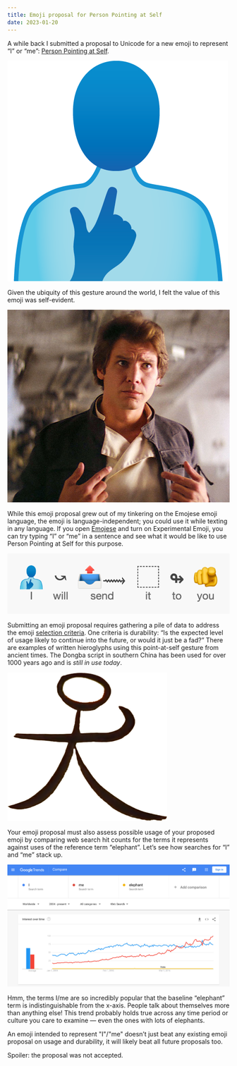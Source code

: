 ```yaml
---
title: Emoji proposal for Person Pointing at Self
date: 2023-01-20
---
```


A while back I submitted a proposal to Unicode for a new emoji to represent “I” or “me”: [Person Pointing at Self](https://drive.google.com/file/d/1y-aO0tl6LnSpHavLnpESRt6h5Idz4K0_/view?usp=sharing).

<img src="/images/2023/01/personPointingAtSelf.png" style="max-width: 100%; width: 500px;" alt="Proposed person pointing at self emoji">

Given the ubiquity of this gesture around the world, I felt the value of this emoji was self-evident.

![Harrison Ford as Han Solo pointing at himself](/images/2023/01/hanSolo.jpg)

While this emoji proposal grew out of my tinkering on the Emojese emoji language, the emoji is language-independent; you could use it while texting in any language. If you open [Emojese](https://emojese.org) and turn on Experimental Emoji, you can try typing “I” or “me” in a sentence and see what it would be like to use Person Pointing at Self for this purpose.

![Emojese emoji sentence for "I will send it to you"](/images/2023/01/iWillSendIt.png)

Submitting an emoji proposal requires gathering a pile of data to address the emoji [selection criteria](http://unicode.org/emoji/proposals.html#selection_factors). One criteria is durability: “Is the expected level of usage likely to continue into the future, or would it just be a fad?” There are examples of written hieroglyphs using this point-at-self gesture from ancient times. The Dongba script in southern China has been used for over 1000 years ago and is _still in use today_.

![Dongba glyph for "me" showing a stick figure pointing at themselves](/images/2023/01/dongbaMe.png)

Your emoji proposal must also assess possible usage of your proposed emoji by comparing web search hit counts for the terms it represents against uses of the reference term “elephant”. Let’s see how searches for “I” and “me” stack up.

![Google Trends chart showing many times more searches for "I" or "me" than the baseline "elephant" term](/images/2023/01/googleTrendsMe.png)

Hmm, the terms I/me are so incredibly popular that the baseline “elephant” term is indistinguishable from the x-axis. People talk about themselves more than anything else! This trend probably holds true across any time period or culture you care to examine — even the ones with lots of elephants.

An emoji intended to represent "I"/"me" doesn’t just beat any existing emoji proposal on usage and durability, it will likely beat all future proposals too.

Spoiler: the proposal was not accepted.
